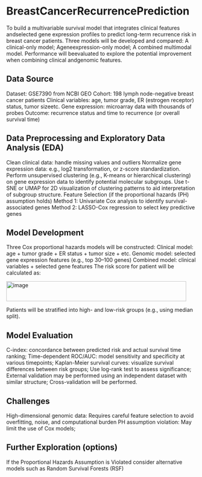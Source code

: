 # BreastCancerRecurrencePrediction
To build a multivariable survival model that integrates clinical features andselected gene expression profiles to predict long-term recurrence risk in breast cancer patients. 
Three models will be developed and compared: A clinical-only model; Ageneexpression-only model; A combined multimodal model. Performance will beevaluated to explore the potential improvement when combining clinical andgenomic features.

## Data Source
Dataset: GSE7390 from NCBI GEO
Cohort: 198 lymph node-negative breast cancer patients
Clinical variables: age, tumor grade, ER (estrogen receptor) status, tumor sizeetc. Gene expression: microarray data with thousands of probes
Outcome: recurrence status and time to recurrence (or overall survival time)

## Data Preprocessing and Exploratory Data Analysis (EDA)
Clean clinical data: handle missing values and outliers
Normalize gene expression data: e.g., log2 transformation, or z-score
standardization. Perform unsupervised clustering (e.g., K-means or hierarchical clustering) on gene expression data to identify potential molecular subgroups. Use t-SNE or
UMAP for 2D visualization of clustering patterns to aid interpretation of
subgroup structure. Feature Selection (if the proportional hazards (PH) assumption holds)
Method 1: Univariate Cox analysis to identify survival-associated genes
Method 2: LASSO-Cox regression to select key predictive genes

## Model Development
Three Cox proportional hazards models will be constructed:
Clinical model: age + tumor grade + ER status + tumor size + etc. Genomic model: selected gene expression features (e.g., top 30–100 genes)
Combined model: clinical variables + selected gene features
The risk score for patient will be calculated as:

<img width="477" height="53" alt="image" src="https://github.com/user-attachments/assets/a570af02-8982-4159-a379-de1e7f9ac2c5" />

Patients will be stratified into high- and low-risk groups (e.g., using median split). 

## Model Evaluation
C-index: concordance between predicted risk and actual survival time ranking; 
Time-dependent ROC/AUC: model sensitivity and specificity at various timepoints; 
Kaplan-Meier survival curves: visualize survival differences between risk groups; 
Use log-rank test to assess significance; 
External validation may be performed using an independent dataset with similar structure; 
Cross-validation will be performed.

## Challenges
High-dimensional genomic data: Requires careful feature selection to avoid overfitting, noise, and computational burden
PH assumption violation: May limit the use of Cox models;
## Further Exploration (options)
If the Proportional Hazards Assumption is Violated consider alternative models such as Random Survival Forests (RSF)
